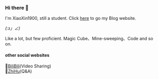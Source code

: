 ### Hi there 👋

I'm XiaoXin1900, still a student. Click <a href="www.xiaoxin1900.club">here</a> to go my Blog website.
  
_(:з」∠)_

Like a lot, but few proficient. Magic Cube、Mine-sweeping、Code and so on. 

#### other social websites

🎦<a href="https://space.bilibili.com/628626163">BiliBili</a>(Video Sharing)<br>
📕<a href="https://www.zhihu.com/people/bu-avg15bu-gai-ming">ZhiHu</a>(Q&A)


